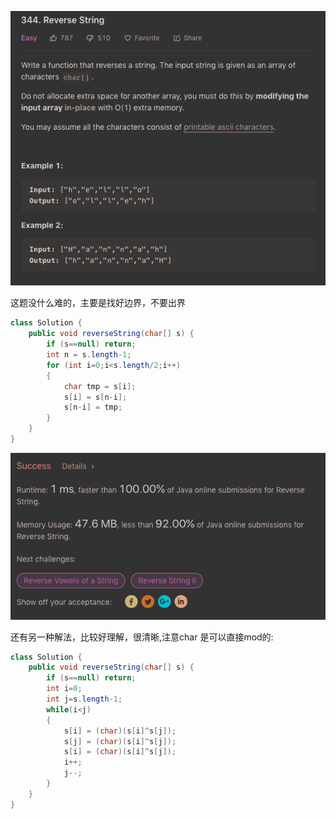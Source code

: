 ![GitHub Logo](/image/344.1.png)

这题没什么难的，主要是找好边界，不要出界

```java
class Solution {
    public void reverseString(char[] s) {   
        if (s==null) return;        
        int n = s.length-1;
        for (int i=0;i<s.length/2;i++)
        {
            char tmp = s[i];
            s[i] = s[n-i];
            s[n-i] = tmp;
        }
    }
}
```

![GitHub Logo](/image/344.2.png)

还有另一种解法，比较好理解，很清晰,注意char 是可以直接mod的:

```java
class Solution {
    public void reverseString(char[] s) {   
        if (s==null) return;        
        int i=0;
        int j=s.length-1;
        while(i<j)
        {
            s[i] = (char)(s[i]^s[j]);
            s[j] = (char)(s[i]^s[j]);
            s[i] = (char)(s[i]^s[j]);
            i++;
            j--;
        }
    }
}
```

